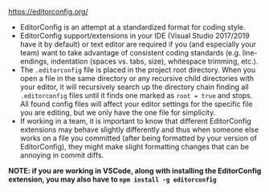 https://editorconfig.org/
- EditorConfig is an attempt at a standardized format for coding style.
- EditorConfig support/extensions in your IDE (Visual Studio 2017/2019 have it by default) or text editor are required if you (and especially your team) want to take advantage of consistent coding standards (e.g. line-endings, indentation (spaces vs. tabs, size), whitespace trimming, etc.).
- The `.editorconfig` file is placed in the project root directory. When you open a file in the same directory or any recursive child directories with your editor, it will recursively search up the directory chain finding all `.editorconfig` files until it finds one marked as `root = true` and stops. All found config files will affect your editor settings for the specific file you are editing, but we only have the one file for simplicity.
- If working in a team, it is important to know that different EditorConfig extensions may behave slightly differently and thus when someone else works on a file you committed (after being formatted by your version of EditorConfig), they might make slight formatting changes that can be annoying in commit diffs.

**NOTE: if you are working in VSCode, along with installing the EditorConfig extension, you may also have to `npm install -g editorconfig`**
